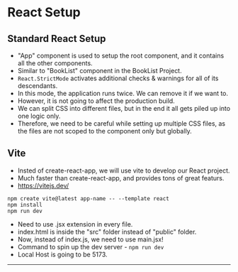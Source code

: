 # React Setup

## Standard React Setup

-   "App" component is used to setup the root component, and it contains all the other components.
-   Similar to "BookList" component in the BookList Project.
-   `React.StrictMode` activates additional checks & warnings for all of its descendants.
-   In this mode, the application runs twice. We can remove it if we want to.
-   However, it is not going to affect the production build.
-   We can split CSS into different files, but in the end it all gets piled up into one logic only.
-   Therefore, we need to be careful while setting up multiple CSS files, as the files are not scoped to the component only but globally.

## Vite

-   Insted of create-react-app, we will use vite to develop our React project.
-   Much faster than create-react-app, and provides tons of great featurs.
-   https://vitejs.dev/

```
npm create vite@latest app-name -- --template react
npm install
npm run dev
```

-   Need to use .jsx extension in every file.
-   index.html is inside the "src" folder instead of "public" folder.
-   Now, instead of index.js, we need to use main.jsx!
-   Command to spin up the dev server - `npm run dev`
-   Local Host is going to be 5173.

<hr>
